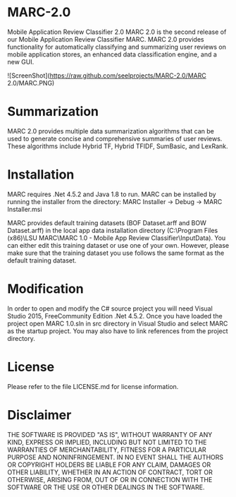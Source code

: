 # MARC-2.0

Mobile Application Review Classifier 2.0
MARC 2.0 is the second release of our Mobile Application Review Classifier MARC. MARC 2.0 provides functionality for automatically classifying and summarizing user reviews on mobile application stores, an enhanced data classification engine, and a new GUI.

![ScreenShot](https://raw.github.com/seelprojects/MARC-2.0/MARC 2.0/MARC.PNG)

# Summarization

MARC 2.0 provides multiple data summarization algorithms that can be used to generate concise and comprehensive summaries of user reviews. These algorithms include Hybrid TF, Hybrid TFIDF, SumBasic, and LexRank.

# Installation

MARC requires .Net 4.5.2 and Java 1.8 to run. MARC can be installed by running the installer from the directory: MARC Installer -> Debug -> MARC Installer.msi

MARC provides default training datasets (BOF Dataset.arff and BOW Dataset.arff) in the local app data installation directory (C:\Program Files (x86)\LSU MARC\MARC 1.0 - Mobile App Review Classifier\InputData). You can either edit this training dataset or use one of your own. However, please make sure that the training dataset you use follows the same format as the default training dataset.

# Modification

In order to open and modify the C# source project you will need Visual Studio 2015, FreeCommunity Edition .Net 4.5.2. Once you have loaded the project open MARC 1.0.sln in src directory in Visual Studio and select MARC as the startup project. You may also have to link references from the project directory.

# License

Please refer to the file LICENSE.md for license information.

# Disclaimer

THE SOFTWARE IS PROVIDED "AS IS", WITHOUT WARRANTY OF ANY KIND, EXPRESS OR IMPLIED, INCLUDING BUT NOT LIMITED TO THE WARRANTIES OF MERCHANTABILITY, FITNESS FOR A PARTICULAR PURPOSE AND NONINFRINGEMENT. IN NO EVENT SHALL THE AUTHORS OR COPYRIGHT HOLDERS BE LIABLE FOR ANY CLAIM, DAMAGES OR OTHER LIABILITY, WHETHER IN AN ACTION OF CONTRACT, TORT OR OTHERWISE, ARISING FROM, OUT OF OR IN CONNECTION WITH THE SOFTWARE OR THE USE OR OTHER DEALINGS IN THE SOFTWARE.
